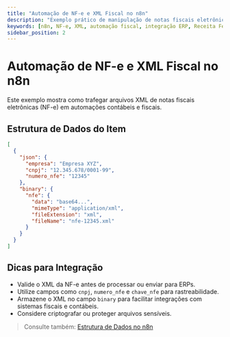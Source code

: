 ```yaml
---
title: "Automação de NF-e e XML Fiscal no n8n"
description: "Exemplo prático de manipulação de notas fiscais eletrônicas (NF-e) e arquivos XML em workflows n8n, com dicas para integração com ERPs e Receita Federal."
keywords: [n8n, NF-e, XML, automação fiscal, integração ERP, Receita Federal, workflow, documentos fiscais]
sidebar_position: 2
---
```


# Automação de NF-e e XML Fiscal no n8n

Este exemplo mostra como trafegar arquivos XML de notas fiscais eletrônicas (NF-e) em automações contábeis e fiscais.

## Estrutura de Dados do Item

```json
[
  {
    "json": {
      "empresa": "Empresa XYZ",
      "cnpj": "12.345.678/0001-99",
      "numero_nfe": "12345"
    },
    "binary": {
      "nfe": {
        "data": "base64...",
        "mimeType": "application/xml",
        "fileExtension": "xml",
        "fileName": "nfe-12345.xml"
      }
    }
  }
]
```

## Dicas para Integração
- Valide o XML da NF-e antes de processar ou enviar para ERPs.
- Utilize campos como `cnpj`, `numero_nfe` e `chave_nfe` para rastreabilidade.
- Armazene o XML no campo `binary` para facilitar integrações com sistemas fiscais e contábeis.
- Considere criptografar ou proteger arquivos sensíveis.

> Consulte também: [Estrutura de Dados no n8n](../estrutura-dados) 